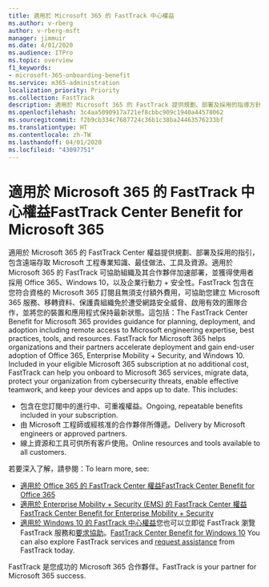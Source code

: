 ```yaml
---
title: 適用於 Microsoft 365 的 FastTrack 中心權益
ms.author: v-rberg
author: v-rberg-msft
manager: jimmuir
ms.date: 4/01/2020
ms.audience: ITPro
ms.topic: overview
f1_keywords:
- microsoft-365-onboarding-benefit
ms.service: m365-administration
localization_priority: Priority
ms.collection: FastTrack
description: 適用於 Microsoft 365 的 FastTrack 提供規劃、部署及採用的指導方針，包含遠端存取 Microsoft 工程專業知識、最佳做法、工具及資源。適用於 Microsoft 365 的 FastTrack 可協助組織及其合作夥伴加速部署，並獲得使用者採用 Office 365、Windows 10，以及企業行動力 + 安全性。
ms.openlocfilehash: 3c4aa5090917a721ef8cbbc909c1940a44578062
ms.sourcegitcommit: f2b9cb334c7687724c36b1c38ba24463576233bf
ms.translationtype: HT
ms.contentlocale: zh-TW
ms.lasthandoff: 04/01/2020
ms.locfileid: "43097751"
---
```

# <a name="fasttrack-center-benefit-for-microsoft-365"></a><span data-ttu-id="cf227-104">適用於 Microsoft 365 的 FastTrack 中心權益</span><span class="sxs-lookup"><span data-stu-id="cf227-104">FastTrack Center Benefit for Microsoft 365</span></span>

<span data-ttu-id="cf227-p102">適用於 Microsoft 365 的 FastTrack Center 權益提供規劃、部署及採用的指引，包含遠端存取 Microsoft 工程專業知識、最佳做法、工具及資源。適用於 Microsoft 365 的 FastTrack 可協助組織及其合作夥伴加速部署，並獲得使用者採用 Office 365、Windows 10，以及企業行動力 + 安全性。FastTrack 包含在您符合資格的 Microsoft 365 訂閱且無須支付額外費用，可協助您建立 Microsoft 365 服務、移轉資料、保護貴組織免於遭受網路安全威脅、啟用有效的團隊合作，並將您的裝置和應用程式保持最新狀態。這包括：</span><span class="sxs-lookup"><span data-stu-id="cf227-p102">The FastTrack Center Benefit for Microsoft 365 provides guidance for planning, deployment, and adoption including remote access to Microsoft engineering expertise, best practices, tools, and resources. FastTrack for Microsoft 365 helps organizations and their partners accelerate deployment and gain end-user adoption of Office 365, Enterprise Mobility + Security, and Windows 10. Included in your eligible Microsoft 365 subscription at no additional cost, FastTrack can help you onboard to Microsoft 365 services, migrate data, protect your organization from cybersecurity threats, enable effective teamwork, and keep your devices and apps up to date. This includes:</span></span>

- <span data-ttu-id="cf227-109">包含在您訂閱中的進行中、可重複權益。</span><span class="sxs-lookup"><span data-stu-id="cf227-109">Ongoing, repeatable benefits included in your subscription.</span></span>
- <span data-ttu-id="cf227-110">由 Microsoft 工程師或經核准的合作夥伴所傳遞。</span><span class="sxs-lookup"><span data-stu-id="cf227-110">Delivery by Microsoft engineers or approved partners.</span></span>
- <span data-ttu-id="cf227-111">線上資源和工具可供所有客戶使用。</span><span class="sxs-lookup"><span data-stu-id="cf227-111">Online resources and tools available to all customers.</span></span>
  
<span data-ttu-id="cf227-112">若要深入了解，請參閱：</span><span class="sxs-lookup"><span data-stu-id="cf227-112">To learn more, see:</span></span>

- [<span data-ttu-id="cf227-113">適用於 Office 365 的 FastTrack Center 權益</span><span class="sxs-lookup"><span data-stu-id="cf227-113">FastTrack Center Benefit for Office 365</span></span>](O365-fasttrack-benefit-for-office-365.md) 
- [<span data-ttu-id="cf227-114">適用於 Enterprise Mobility + Security (EMS) 的 FastTrack Center 權益</span><span class="sxs-lookup"><span data-stu-id="cf227-114">FastTrack Center Benefit for Enterprise Mobility + Security</span></span>](EMS-fasttrack-benefit-for-EMS.md)
- <span data-ttu-id="cf227-115">[適用於 Windows 10 的 FastTrack 中心權益](Win-10-fasttrack-benefit-for-Windows-10.md)您也可以立即從 FastTrack 瀏覽 FastTrack 服務和[要求協助](https://go.microsoft.com/fwlink/p/?LinkId=2003903)。</span><span class="sxs-lookup"><span data-stu-id="cf227-115">[FastTrack Center Benefit for Windows 10](Win-10-fasttrack-benefit-for-Windows-10.md) You can also explore FastTrack services and [request assistance](https://go.microsoft.com/fwlink/p/?LinkId=2003903) from FastTrack today.</span></span>

<span data-ttu-id="cf227-116">FastTrack 是您成功的 Microsoft 365 合作夥伴。</span><span class="sxs-lookup"><span data-stu-id="cf227-116">FastTrack is your partner for Microsoft 365 success.</span></span>
  